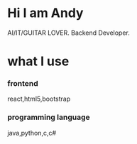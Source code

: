 
<h1> Hi I am Andy  </h1>
AI/IT/GUITAR LOVER. Backend Developer. 







<h1>what I use</h1>

<h3>frontend</h3>
<p>react,html5,bootstrap</p>

<h3>programming language</h3>
<p>java,python,c,c#</p>
